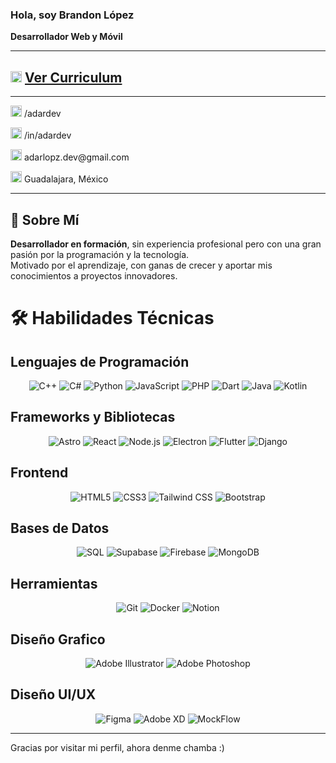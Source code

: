 ### Hola, soy Brandon López  
**Desarrollador Web y Móvil**

---

## <img src="https://lightgray-sardine-268341.hostingersite.com/dist/icons/cv_icon.svg" alt="CV Icon" width="18"/> [Ver Curriculum](https://lightgray-sardine-268341.hostingersite.com/dist/cvs/adardevCV.pdf)

---

<p>
  <img src="https://lightgray-sardine-268341.hostingersite.com/dist/logos/github_logo.svg" alt="GitHub" width="18"/>
  <a href="https://github.com/adardev" style="color: inherit; text-decoration: none;">
    /adardev
  </a>
</p>
<p>
  <img src="https://lightgray-sardine-268341.hostingersite.com/dist/logos/linkedin_logo.svg" alt="LinkedIn" width="18"/>
  <a href="https://www.linkedin.com/in/adardev" style="color: inherit; text-decoration: none;">
    /in/adardev
  </a>
</p>
<p>
  <img src="https://lightgray-sardine-268341.hostingersite.com/dist/icons/email_icon.svg" alt="Email" width="18"/>
  <a href="mailto:adarlopz.dev@gmail.com" style="color: inherit; text-decoration: none;">
    adarlopz.dev@gmail.com
  </a>
</p>
<p>
  <img src="https://lightgray-sardine-268341.hostingersite.com/dist/icons/map_icon.svg" alt="Ubicación" width="18"/>
  <a href="https://maps.app.goo.gl/jgDoBZkpe1rsiSNm7" style="color: inherit; text-decoration: none;">
    Guadalajara, México
  </a>
</p>

---

## 👤 Sobre Mí

**Desarrollador en formación**, sin experiencia profesional pero con una gran pasión por la programación y la tecnología.  
Motivado por el aprendizaje, con ganas de crecer y aportar mis conocimientos a proyectos innovadores.

<!--
## 🧳 Experiencia

### 🟢 Freelance — Desarrollo Web y Móvil *(2022)*

**Responsable de la plataforma, componentes y utilidades para la creación y desarrollo de aplicaciones web.**  
Mejora de un **30%** en la entrega de software.  
Implementación de medidas de **integración continua** y despliegue con **A/B testing** en más de **15 equipos**.

## 💻 Proyectos

### 🦷 Densora  
![Android](https://img.shields.io/badge/Android-green?logo=android) ![iOS](https://img.shields.io/badge/iOS-lightgrey?logo=apple)  
![NodeJS](https://img.shields.io/badge/Node.js-339933?logo=node.js&logoColor=white) ![Tailwind](https://img.shields.io/badge/TailwindCSS-06B6D4?logo=tailwindcss&logoColor=white) ![C#](https://img.shields.io/badge/CSharp-239120?logo=c-sharp&logoColor=white)

**Plataforma completa para gestión de citas y entregas en el sector odontológico.**  
Disponible en Android, iOS y Web.

🔗 [Ver código](#) | 🌐 [Visitar sitio](#)

---

### 🛠️ Tekkure  
![Windows](https://img.shields.io/badge/Windows-0078D6?logo=windows&logoColor=white)  
![C++](https://img.shields.io/badge/C++-00599C?logo=c%2b%2b&logoColor=white) ![Astro](https://img.shields.io/badge/Astro-000000?logo=astro&logoColor=white) ![React](https://img.shields.io/badge/React-20232A?logo=react&logoColor=61DAFB)

**Aplicación híbrida de escritorio y web para gestión de hardware especializado**  
con sincronización en tiempo real.

🔗 [Ver código](#) | 🌐 [Visitar sitio](#)
-->

# 🛠 Habilidades Técnicas

## Lenguajes de Programación
<div align="center">
  
![C++](https://img.shields.io/badge/C++-00599C?style=for-the-badge&logo=c%2B%2B&logoColor=white) 
![C#](https://img.shields.io/badge/C%23-239120?style=for-the-badge&logo=c-sharp&logoColor=white) 
![Python](https://img.shields.io/badge/Python-3776AB?style=for-the-badge&logo=python&logoColor=white) 
![JavaScript](https://img.shields.io/badge/JavaScript-F7DF1E?style=for-the-badge&logo=javascript&logoColor=black) 
![PHP](https://img.shields.io/badge/PHP-777BB4?style=for-the-badge&logo=php&logoColor=white) 
![Dart](https://img.shields.io/badge/Dart-0175C2?style=for-the-badge&logo=dart&logoColor=white)
![Java](https://img.shields.io/badge/Java-007396?style=for-the-badge&logo=java&logoColor=white)
![Kotlin](https://img.shields.io/badge/Kotlin-0095D5?style=for-the-badge&logo=kotlin&logoColor=white)

</div>

## Frameworks y Bibliotecas
<div align="center">

![Astro](https://img.shields.io/badge/Astro-FF5D01?style=for-the-badge&logo=astro&logoColor=white)
![React](https://img.shields.io/badge/React-61DAFB?style=for-the-badge&logo=react&logoColor=black)
![Node.js](https://img.shields.io/badge/Node.js-339933?style=for-the-badge&logo=node.js&logoColor=white)
![Electron](https://img.shields.io/badge/Electron-47848F?style=for-the-badge&logo=electron&logoColor=white)
![Flutter](https://img.shields.io/badge/Flutter-02569B?style=for-the-badge&logo=flutter&logoColor=white)
![Django](https://img.shields.io/badge/Django-092E20?style=for-the-badge&logo=django&logoColor=white)

</div>

## Frontend
<div align="center">

![HTML5](https://img.shields.io/badge/HTML5-E34F26?style=for-the-badge&logo=html5&logoColor=white)
![CSS3](https://img.shields.io/badge/CSS3-1572B6?style=for-the-badge&logo=css3&logoColor=white)
![Tailwind CSS](https://img.shields.io/badge/Tailwind_CSS-38B2AC?style=for-the-badge&logo=tailwind-css&logoColor=white)
![Bootstrap](https://img.shields.io/badge/Bootstrap-7952B3?style=for-the-badge&logo=bootstrap&logoColor=white)

</div>

## Bases de Datos
<div align="center">

![SQL](https://img.shields.io/badge/SQL-4479A1?style=for-the-badge&logo=postgresql&logoColor=white)
![Supabase](https://img.shields.io/badge/Supabase-3ECF8E?style=for-the-badge&logo=supabase&logoColor=white)
![Firebase](https://img.shields.io/badge/Firebase-FFCA28?style=for-the-badge&logo=firebase&logoColor=black)
![MongoDB](https://img.shields.io/badge/MongoDB-47A248?style=for-the-badge&logo=mongodb&logoColor=white)

</div>

## Herramientas
<div align="center">

![Git](https://img.shields.io/badge/Git-F05032?style=for-the-badge&logo=git&logoColor=white)
![Docker](https://img.shields.io/badge/Docker-2496ED?style=for-the-badge&logo=docker&logoColor=white)
![Notion](https://img.shields.io/badge/Notion-000000?style=for-the-badge&logo=notion&logoColor=white)

</div>

## Diseño Grafico 
<div align="center">

![Adobe Illustrator](https://img.shields.io/badge/Adobe_Illustrator-FF9A00?style=for-the-badge&logo=adobe-illustrator&logoColor=white)
![Adobe Photoshop](https://img.shields.io/badge/Adobe_Photoshop-31A8FF?style=for-the-badge&logo=adobe-photoshop&logoColor=white)

</div>


## Diseño UI/UX 
<div align="center">

![Figma](https://img.shields.io/badge/Figma-F24E1E?style=for-the-badge&logo=figma&logoColor=white)
![Adobe XD](https://img.shields.io/badge/Adobe_XD-FF61F6?style=for-the-badge&logo=adobe-xd&logoColor=white)
![MockFlow](https://img.shields.io/badge/MockFlow-FF6A00?style=for-the-badge&logo=mockflow&logoColor=white)

</div>

---

Gracias por visitar mi perfil, ahora denme chamba :)

